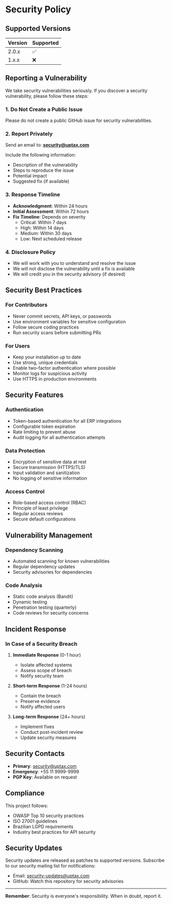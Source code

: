 # Security Policy

## Supported Versions

| Version | Supported          |
| ------- | ------------------ |
| 2.0.x   | :white_check_mark: |
| 1.x.x   | :x:                |

## Reporting a Vulnerability

We take security vulnerabilities seriously. If you discover a security vulnerability, please follow these steps:

### 1. **Do Not** Create a Public Issue
Please do not create a public GitHub issue for security vulnerabilities.

### 2. Report Privately
Send an email to: **security@uptax.com**

Include the following information:
- Description of the vulnerability
- Steps to reproduce the issue
- Potential impact
- Suggested fix (if available)

### 3. Response Timeline
- **Acknowledgment**: Within 24 hours
- **Initial Assessment**: Within 72 hours
- **Fix Timeline**: Depends on severity
  - Critical: Within 7 days
  - High: Within 14 days
  - Medium: Within 30 days
  - Low: Next scheduled release

### 4. Disclosure Policy
- We will work with you to understand and resolve the issue
- We will not disclose the vulnerability until a fix is available
- We will credit you in the security advisory (if desired)

## Security Best Practices

### For Contributors
- Never commit secrets, API keys, or passwords
- Use environment variables for sensitive configuration
- Follow secure coding practices
- Run security scans before submitting PRs

### For Users
- Keep your installation up to date
- Use strong, unique credentials
- Enable two-factor authentication where possible
- Monitor logs for suspicious activity
- Use HTTPS in production environments

## Security Features

### Authentication
- Token-based authentication for all ERP integrations
- Configurable token expiration
- Rate limiting to prevent abuse
- Audit logging for all authentication attempts

### Data Protection
- Encryption of sensitive data at rest
- Secure transmission (HTTPS/TLS)
- Input validation and sanitization
- No logging of sensitive information

### Access Control
- Role-based access control (RBAC)
- Principle of least privilege
- Regular access reviews
- Secure default configurations

## Vulnerability Management

### Dependency Scanning
- Automated scanning for known vulnerabilities
- Regular dependency updates
- Security advisories for dependencies

### Code Analysis
- Static code analysis (Bandit)
- Dynamic testing
- Penetration testing (quarterly)
- Code reviews for security concerns

## Incident Response

### In Case of a Security Breach
1. **Immediate Response** (0-1 hour)
   - Isolate affected systems
   - Assess scope of breach
   - Notify security team

2. **Short-term Response** (1-24 hours)
   - Contain the breach
   - Preserve evidence
   - Notify affected users

3. **Long-term Response** (24+ hours)
   - Implement fixes
   - Conduct post-incident review
   - Update security measures

## Security Contacts

- **Primary**: security@uptax.com
- **Emergency**: +55 11 9999-9999
- **PGP Key**: Available on request

## Compliance

This project follows:
- OWASP Top 10 security practices
- ISO 27001 guidelines
- Brazilian LGPD requirements
- Industry best practices for API security

## Security Updates

Security updates are released as patches to supported versions. Subscribe to our security mailing list for notifications:
- Email: security-updates@uptax.com
- GitHub: Watch this repository for security advisories

---

**Remember**: Security is everyone's responsibility. When in doubt, report it.